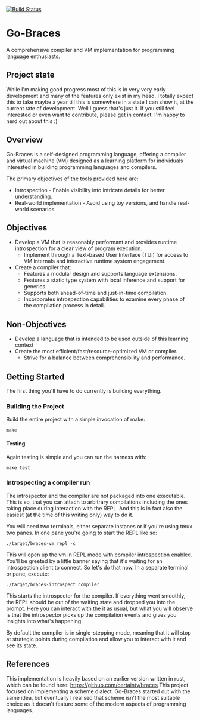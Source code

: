 [![Build Status](https://github.com/certainty/go-braces/actions/workflows/ci.yml/badge.svg?branch=main)](https://github.com/certainty/go-braces/actions/workflows/ci.yml)

# Go-Braces
A comprehensive compiler and VM implementation for programming language enthusiasts.

## Project state
While I'm making good progress most of this is in very very early development and many of the features only exist in my head.
I totally expect this to take maybe a year till this is somewhere in a state I can show it, at the current rate of development.
Well I guess that's just it. If you still feel interested or even want to contribute, please get in contact. I'm happy to
nerd out about this :) 

## Overview

Go-Braces is a self-designed programming language, offering a compiler and virtual machine (VM) designed as a learning platform for individuals interested in building programming languages and compilers.

The primary objectives of the tools provided here are:

* Introspection - Enable visibility into intricate details for better understanding.
* Real-world implementation - Avoid using toy versions, and handle real-world scenarios.

## Objectives

* Develop a VM that is reasonably performant and provides runtime introspection for a clear view of program execution.
  * Implement through a Text-based User Interface (TUI) for access to VM internals and interactive runtime system engagement.
* Create a compiler that:
  * Features a modular design and supports language extensions.
  * Features a static type system with local inference and support for generics 
  * Supports both ahead-of-time and just-in-time compilation.
  * Incorporates introspection capabilities to examine every phase of the compilation process in detail.

## Non-Objectives

* Develop a language that is intended to be used outside of this learning context
* Create the most efficient/fast/resource-optimized VM or compiler.
  * Strive for a balance between comprehensibility and performance.

## Getting Started

The first thing you'll have to do currently is building everything.

### Building the Project

Build the entire project with a simple invocation of make:

```
make
```

#### Testing

Again testing is simple and you can run the harness with:

```
make test
```

### Introspecting a compiler run

The introspector and the compiler are not packaged into one executable. This is so, that you can attach to arbitrary 
compilations including the ones taking place during interaction with the REPL. And this is in fact also
the easiest (at the time of this writing only) way to do it.

You will need two terminals, either  separate instanes or if you're using tmux two panes.
In one pane you're going to start the REPL like so:

```
./target/braces-vm repl -c
```

This will open up the vm in REPL mode with compiler introspection enabled.
You'll be greeted by a little banner saying that it's waiting for an introspection client to connect.
So let's do that now. In a separate terminal or pane, execute:

```
./target/braces-introspect compiler 
```

This starts the introspector for the compiler. If everything went smoothly, the REPL should be out of 
the waiting state and dropped you into the prompt. Here you can interact with the it as usual, but what you
will observe is that the introspector picks up the compilation events and gives you insights into what's happening.

By default the compiler is in single-stepping mode, meaning that it will stop at strategic points during compilation
and allow you to interact with it and see its state.


## References

This implementation is heavily based on an earlier version written in rust, which can be found here: https://github.com/certainty/braces
This project focused on implementing a scheme dialect. Go-Braces started out with the same idea,
but eventually I realised that scheme isn't the most suitable choice as it doesn't feature some of the modern
aspects of programming languages.
